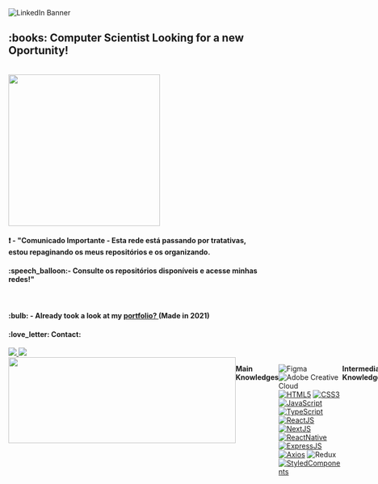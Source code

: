 <div>
  <div>
    <img 
      src="https://github.com/user-attachments/assets/23acd07c-e3da-4b17-8d0a-976ca2dfdd9a" 
      alt="LinkedIn Banner" 
    />
  </div>
<div>
 <h2> :books: Computer Scientist <strong>Looking for a new Oportunity!</strong></h2> <br/>
</div>


<div>
<!--<img height ="170em" width="500em" src ="https://github-readme-stats.vercel.app/api?username=AlineSilv&theme=dracula&include_all_commits=true&count_private=true" />-->
 <img width="300" src="./AlineSilv/issues/me3d.png" />
  <h4>❗ - "Comunicado Importante -  Esta rede está passando por tratativas, estou repaginando os meus repositórios e os organizando.</a></h4>
  <h4>:speech_balloon:- Consulte os repositórios disponíveis e acesse minhas redes!"</h4>
</div>
</br>
 <h4>:bulb: - Already took a look at my <a href="https://alinesilvadev.vercel.app/">portfolio? </a> (Made in 2021)</h4>
 <!--<h4>:speech_balloon:-"I welcome feedback and suggestions too."</h4>-->
 <div>
  <h4>:love_letter: Contact:</h4>
  <a href = "mailto:alinealv.silv@gmail.com"> <img src = "https://img.shields.io/badge/-Gmail-%23333?style=for-the-badge&logo=gmail&logoColor=white" target = "_ blank"> </a>
  <a href="https://www.linkedin.com/in/aline-silva-918206207" target="_blank"> <img src ="https://img.shields.io/badge/-LinkedIn-%230077B5?style=for-the-badge&logo=linkedin&logoColor=white"target ="_ blank "> </a>
</div>

<div style="display: flex"><br>

  <img height ="170em" width ="450em" src ="https://github-readme-stats.vercel.app/api/top-langs/?username=AlineSilv&layout=compact&langs_count=7&theme=dracula" />

   <strong>Main Knowledges</strong>
   
   ![Figma](https://img.shields.io/badge/figma-%23F24E1E.svg?style=for-the-badge&logo=figma&logoColor=white)
   ![Adobe Creative Cloud](https://img.shields.io/badge/Adobe%20Creative%20Cloud-DA1F26.svg?style=for-the-badge&logo=Adobe%20Creative%20Cloud&logoColor=white)
   [![HTML5](https://img.shields.io/badge/html5-%23E34F26.svg?style=for-the-badge&logo=html5&logoColor=white)](https://www.w3.org/html/) 
   [![CSS3](https://img.shields.io/badge/css3-%231572B6.svg?style=for-the-badge&logo=css3&logoColor=white)](https://www.w3.org/Style/CSS/)
   [![JavaScript](https://img.shields.io/badge/javascript-F7DF1E?logo=javascript&logoColor=000&style=for-the-badge)](https://www.javascript.com/)
   [![TypeScript](https://img.shields.io/badge/typescript-3178C6?logo=typescript&logoColor=fff&style=for-the-badge)](https://www.typescriptlang.org/)
   [![ReactJS](https://img.shields.io/badge/react-0c0626?logo=react&logoColor=459ab7&style=for-the-badge)](https://reactjs.org/)
   [![NextJS](https://img.shields.io/badge/nextjs-000?logo=next.js&logoColor=fff&style=for-the-badge)](https://nextjs.org/)
   [![ReactNative](https://img.shields.io/badge/reactnative-0c0626?logo=react&logoColor=459ab7&style=for-the-badge)](https://reactnative.dev/)
   [![ExpressJS](https://img.shields.io/badge/Express-009a36?logo=Express&logoColor=000&style=for-the-badge)](https://expressjs.com/)
   [![Axios](https://img.shields.io/badge/axios-7a39e3?logo=&logoColor=fff&style=for-the-badge)](https://axios-http.com/)
   ![Redux](https://img.shields.io/badge/redux-%23593d88.svg?style=for-the-badge&logo=redux&logoColor=white)
   [![StyledComponents](https://img.shields.io/badge/styledcomponents-DB7093?logo=styled-components&logoColor=fff&style=for-the-badge)](https://styled-components.com/)
   
   
   <strong>Intermediate Knowledges</strong><br>
  
   ![NestJS](https://img.shields.io/badge/nestjs-%23E0234E.svg?style=for-the-badge&logo=nestjs&logoColor=white)
   [![NodeJS](https://img.shields.io/badge/Node.js-339933?logo=Node.js&logoColor=fff&style=for-the-badge)](https://nodejs.org/en/)
   ![Java](https://img.shields.io/badge/Java-ED8B00?style=for-the-badge&logo=java&logoColor=white)
   ![PHP](https://img.shields.io/badge/php-%23777BB4.svg?style=for-the-badge&logo=php&logoColor=white)
   
   <strong>Basic Knowledge and Studying</strong><br>
   [![Python](https://img.shields.io/badge/Python-3776ab?logo=Python&logoColor=fff&style=for-the-badge)](https://www.python.org/)
   
 
</div>

 
</div>
